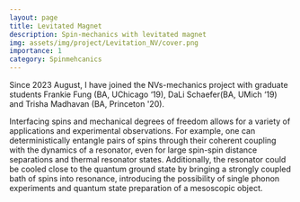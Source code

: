 ```yaml
---
layout: page
title: Levitated Magnet
description: Spin-mechanics with levitated magnet
img: assets/img/project/Levitation_NV/cover.png
importance: 1
category: Spinmehcanics
---
```

Since 2023 August, I have joined the NVs-mechanics project with graduate students Frankie Fung (BA, UChicago ‘19), DaLi Schaefer(BA, UMich ‘19) and Trisha Madhavan (BA, Princeton '20).

Interfacing spins and mechanical degrees of freedom allows for a variety of applications and experimental observations. For example, one can deterministically entangle pairs of spins through their coherent coupling with the dynamics of a resonator, even for large spin-spin distance separations and thermal resonator states. Additionally, the resonator could be cooled close to the quantum ground state by bringing a strongly coupled bath of spins into resonance, introducing the possibility of single phonon experiments and quantum state preparation of a mesoscopic object.
